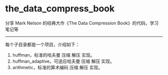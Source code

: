# the_data_compress_book
分享 Mark Nelson 的经典大作《The Data Compression Book》的代码，学习笔记等

---

每个子目录都是一个项目，介绍如下：

1. huffman，标准的哈夫曼 压缩 解压 实现。
1. huffman_adaptive，可适应哈夫曼 压缩 解压 实现。
2. arithmetic，标准的算术编码 压缩 解压 实现。









